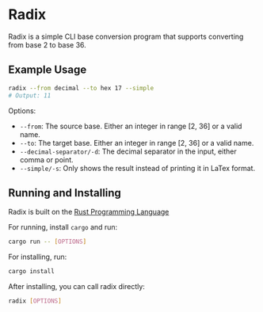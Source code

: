 # Radix

Radix is a simple CLI base conversion program that supports converting from base 2 to base 36.

## Example Usage

```sh
radix --from decimal --to hex 17 --simple
# Output: 11
```

Options:

* `--from`: The source base. Either an integer in range [2, 36] or a valid name.
* `--to`: The target base. Either an integer in range [2, 36] or a valid name.
* `--decimal-separator/-d`: The decimal separator in the input, either comma or point.
* `--simple/-s`: Only shows the result instead of printing it in LaTex format.

## Running and Installing

Radix is built on the [Rust Programming Language](https://www.rust-lang.org/)

For running, install `cargo` and run:

```sh
cargo run -- [OPTIONS]
```

For installing, run:

```sh
cargo install
```

After installing, you can call radix directly:

```sh
radix [OPTIONS]
```